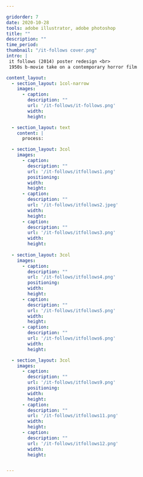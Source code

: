 ```yaml
---

gridorder: 7
date: 2020-10-28
tools: adobe illustrator, adobe photoshop
title: ""
description: ""
time_period:
thumbnail: "/it-follows cover.png"
intro: |
 it follows (2014) poster redesign <br>
 1950s b-movie take on a contemporary horror film

content_layout:
  - section_layout: 1col-narrow
    images:
      - caption:
        description: ""
        url: '/it-follows/it-follows.png'
        width:
        height:

  - section_layout: text
    content: |
      process:

  - section_layout: 3col
    images:
      - caption:
        description: ""
        url: '/it-follows/itfollows1.png'
        positioning: 
        width:
        height:
      - caption:
        description: ""
        url: '/it-follows/itfollows2.jpeg'
        width:
        height:
      - caption:
        description: ""
        url: '/it-follows/itfollows3.png'
        width:
        height:
 
  - section_layout: 3col
    images:
      - caption:
        description: ""
        url: '/it-follows/itfollows4.png'
        positioning: 
        width:
        height:
      - caption:
        description: ""
        url: '/it-follows/itfollows5.png'
        width:
        height:
      - caption:
        description: ""
        url: '/it-follows/itfollows6.png'
        width:
        height:

  - section_layout: 3col
    images:
      - caption:
        description: ""
        url: '/it-follows/itfollows9.png'
        positioning: 
        width:
        height:
      - caption:
        description: ""
        url: '/it-follows/itfollows11.png'
        width:
        height:
      - caption:
        description: ""
        url: '/it-follows/itfollows12.png'
        width:
        height:


---
```

